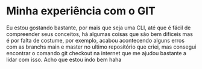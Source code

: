 # Minha experiência com o GIT

Eu estou gostando bastante, por mais que seja uma CLI, até que é fácil de compreender seus conceitos, há algumas coisas que são bem dificeis mas é por falta de costume, por exemplo, acabou acontecendo alguns erros com as branchs main e master no ultimo repositório que criei, mas consegui encontrar o comando git checkout na internet que me ajudou bastante a lidar com isso. 
Acho que estou indo bem haha
